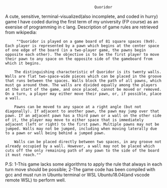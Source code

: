                                             Quoridor
A cute, sensitive, terminal-visualized(also incomplete, and coded in hurry) game I have coded during the first term of my university (FP course) as an exersise of programming in c lang. Description of game rules are retrieved from wikipedia:

         ""Quoridor is played on a game board of 81 square spaces (9x9). Each player is represented by a pawn which begins at the center space of one edge of the board (in a two-player game, the pawns begin opposite each other). The objective is to be the first player to move their pawn to any space on the opposite side of the gameboard from which it begins.

        The distinguishing characteristic of Quoridor is its twenty walls. Walls are flat two-space-wide pieces which can be placed in the groove that runs between the spaces. Walls block the path of all pawns, which must go around them. The walls are divided equally among the players at the start of the game, and once placed, cannot be moved or removed. On a turn, a player may either move their pawn, or, if possible, place a wall.

        Pawns can be moved to any space at a right angle (but not diagonally). If adjacent to another pawn, the pawn may jump over that pawn. If an adjacent pawn has a third pawn or a wall on the other side of it, the player may move to either space that is immediately adjacent (left or right) to the first pawn. Multiple pawns may not be jumped. Walls may not be jumped, including when moving laterally due to a pawn or wall being behind a jumped pawn.

        Walls can be placed directly between two spaces, in any groove not already occupied by a wall. However, a wall may not be placed which cuts off the only remaining path of any pawn to the side of the board it must reach.""

P.S: 1-This game lacks some algorithms to apply the rule that always in each turn move should be possible; 2-The game code has been compiled with gcc and must run in Ubuntu terminal or WSL Ubuntu18.04(and vscode remote WSL) to perform well.                       